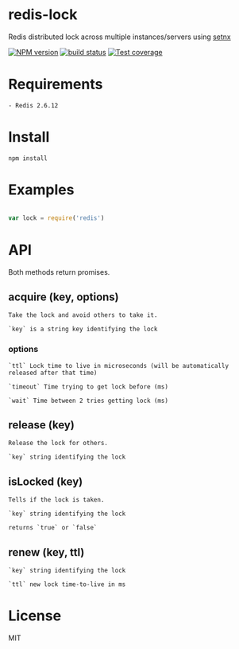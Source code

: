 redis-lock
==========

Redis distributed lock across multiple instances/servers using [setnx](http://redis.io/commands/setnx)

  [![NPM version][npm-image]][npm-url]
  [![build status][travis-image]][travis-url]
  [![Test coverage][coveralls-image]][coveralls-url]

# Requirements

	- Redis 2.6.12

# Install

```
npm install
```


# Examples

```javascript

var lock = require('redis')
```

# API

Both methods return promises.

## acquire (key, options)

	Take the lock and avoid others to take it.

	`key` is a string key identifying the lock

### options

	`ttl` Lock time to live in microseconds (will be automatically released after that time)

	`timeout` Time trying to get lock before (ms)

	`wait` Time between 2 tries getting lock (ms)

## release (key)

	Release the lock for others.

	`key` string identifying the lock

## isLocked (key)

	Tells if the lock is taken.

	`key` string identifying the lock

	returns `true` or `false`

## renew (key, ttl)

	`key` string identifying the lock

	`ttl` new lock time-to-live in ms


# License

  MIT


[npm-image]: https://img.shields.io/npm/v/redis-locking.svg?style=flat
[npm-url]: https://npmjs.org/package/redis-locking
[travis-image]: https://img.shields.io/travis/pierreinglebert/redis-lock.svg?style=flat
[travis-url]: http://travis-ci.org/pierreinglebert/redis-lock
[coveralls-image]: https://img.shields.io/coveralls/pierreinglebert/redis-lock.svg?style=flat
[coveralls-url]: https://coveralls.io/r/pierreinglebert/redis-lock?branch=master
